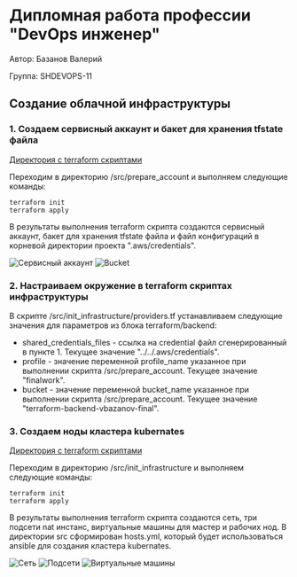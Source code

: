 # Дипломная работа профессии "DevOps инженер"

Автор: Базанов Валерий

Группа: SHDEVOPS-11


## Создание облачной инфраструктуры

### 1. Создаем сервисный аккаунт и бакет для хранения tfstate файла

[Директория с terraform скриптами](./src/prepare_account/)

Переходим в директорию /src/prepare_account и выполняем следующие команды:

```
terraform init
terraform apply
```

В результаты выполнения terraform скрипта создаются сервисный аккаунт, бакет для хранения tfstate файла и файл конфигураций в корневой директории проекта ".aws/credentials".

<image src="img/service_account.png" alt="Сервисный аккаунт">

<image src="img/bucket.png" alt="Bucket">


### 2. Настраиваем окружение в terraform скриптах инфраструктуры

В скрипте /src/init_infrastructure/providers.tf устанавливаем следующие значения для параметров из блока terraform/backend:
- shared_credentials_files - ссылка на credential файл сгенерированный в пункте 1. Текущее значение "../../.aws/credentials".
- profile - значение переменной profile_name указанное при выполнении скрипта /src/prepare_account. Текущее значение "finalwork".
- bucket - значение переменной bucket_name указанное при выполнении скрипта /src/prepare_account. Текущее значение "terraform-backend-vbazanov-final".


### 3. Создаем ноды кластера kubernates

[Директория с terraform скриптами](./src/init_infrastructure/)

Переходим в директорию /src/init_infrastructure и выполняем следующие команды:

```
terraform init
terraform apply
```

В результаты выполнения terraform скрипта создаются сеть, три подсети nat инстанс, виртуальные машины для мастер и рабочих нод. В директории src сформирован hosts.yml, который будет использоваться ansible для создания кластера kubernates.

<image src="img/tbd" alt="Сеть">

<image src="img/tbd" alt="Подсети">

<image src="img/tbd" alt="Виртуальные машины">

